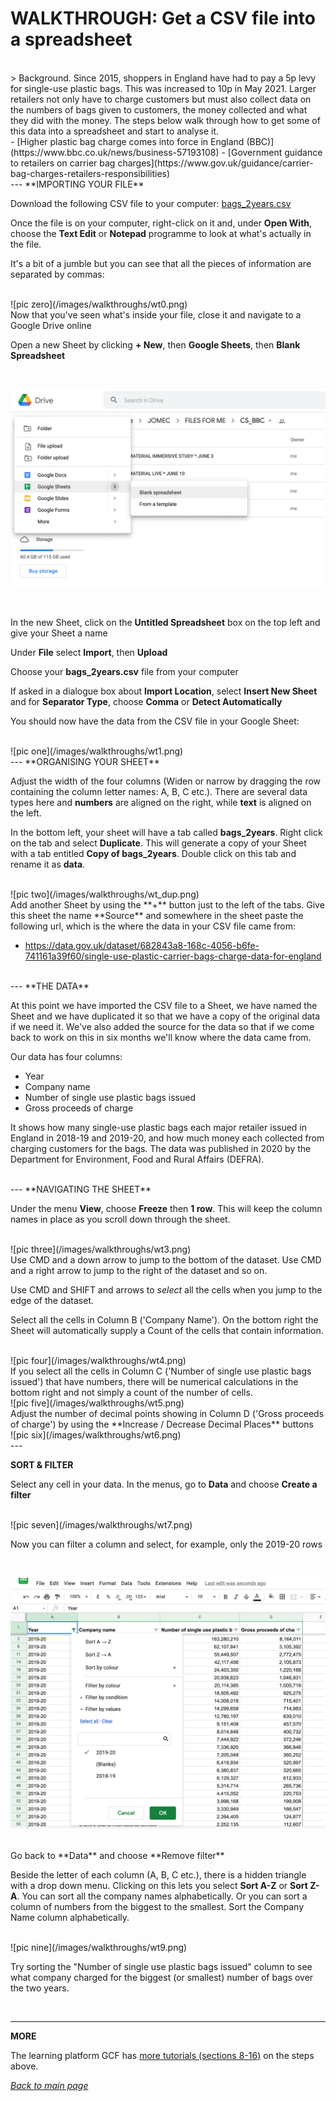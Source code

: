 # WALKTHROUGH: Get a CSV file into a spreadsheet

<br />
> Background. Since 2015, shoppers in England have had to pay a 5p levy for single-use plastic bags. This was increased to 10p in May 2021.
Larger retailers not only have to charge customers but must also collect data on the numbers of bags given to customers, the money collected and what they did with the money. The steps below walk through how to get some of this data into a spreadsheet and start to analyse it.

<br />
- [Higher plastic bag charge comes into force in England (BBC)](https://www.bbc.co.uk/news/business-57193108)
- [Government guidance to retailers on carrier bag charges](https://www.gov.uk/guidance/carrier-bag-charges-retailers-responsibilities)

<br />
---
**IMPORTING YOUR FILE**

Download the following CSV file to your computer: [bags_2years.csv](https://drive.google.com/file/d/15vDqg-u6W4tHouC42uvhMOdy21oTl3ov/view?usp=sharing)

Once the file is on your computer, right-click on it and, under **Open With**, choose the **Text Edit** or **Notepad** programme to look at what's actually in the file.

It's a bit of a jumble but you can see that all the pieces of information are separated by commas:

<br />
![pic zero](/images/walkthroughs/wt0.png)

<br />
Now that you've seen what's inside your file, close it and navigate to a Google Drive online

Open a new Sheet by clicking **+ New**, then **Google Sheets**, then **Blank Spreadsheet**

<br />

![pic new](/images/walkthroughs/wt_new.png)

<br />

In the new Sheet, click on the **Untitled Spreadsheet** box on the top left and give your Sheet a name

Under **File** select **Import**, then **Upload**

Choose your **bags_2years.csv** file from your computer

If asked in a dialogue box about **Import Location**, select **Insert New Sheet** and for **Separator Type**, choose **Comma** or **Detect Automatically**

You should now have the data from the CSV file in your Google Sheet:

<br />
![pic one](/images/walkthroughs/wt1.png)

<br />
---
**ORGANISING YOUR SHEET**

Adjust the width of the four columns (Widen or narrow by dragging the row containing the column letter names: A, B, C etc.). There are several data types here and **numbers** are aligned on the right, while **text** is aligned on the left.

In the bottom left, your sheet will have a tab called **bags_2years**. Right click on the tab and select **Duplicate**. This will generate a copy of your Sheet with a tab entitled **Copy of bags_2years**. Double click on this tab and rename it as **data**.

<br />
![pic two](/images/walkthroughs/wt_dup.png)

<br />
Add another Sheet by using the **+** button just to the left of the tabs. Give this sheet the name **Source** and somewhere in the sheet paste the following url, which is the where the data in your CSV file came from:

- https://data.gov.uk/dataset/682843a8-168c-4056-b6fe-741161a39f60/single-use-plastic-carrier-bags-charge-data-for-england

<br />
---
**THE DATA**

At this point we have imported the CSV file to a Sheet, we have named the Sheet and we have duplicated it so that we have a copy of the original data if we need it. We've also added the source for the data so that if we come back to work on this in six months we'll know where the data came from.

Our data has four columns:

- Year
- Company name
- Number of single use plastic bags issued
- Gross proceeds of charge

It shows how many single-use plastic bags each major retailer issued in England in 2018-19 and 2019-20, and how much money each collected from charging customers for the bags. The data was published in 2020 by the Department for Environment, Food and Rural Affairs (DEFRA).

<br />
---
**NAVIGATING THE SHEET**

Under the menu **View**, choose **Freeze** then **1 row**. This will keep the column names in place as you scroll down through the sheet.

<br />
![pic three](/images/walkthroughs/wt3.png)

<br />
Use CMD and a down arrow to jump to the bottom of the dataset. Use CMD and a right arrow to jump to the right of the dataset and so on.

Use CMD and SHIFT and arrows to *select* all the cells when you jump to the edge of the dataset.

Select all the cells in Column B ('Company Name'). On the bottom right the Sheet will automatically supply a Count of the cells that contain information.

<br />
![pic four](/images/walkthroughs/wt4.png)

<br />
If you select all the cells in Column C ('Number of single use plastic bags issued') that have numbers, there will be numerical calculations in the bottom right and not simply a count of the number of cells.

<br />
![pic five](/images/walkthroughs/wt5.png)

<br />
Adjust the number of decimal points showing in Column D ('Gross proceeds of charge') by using the **Increase / Decrease Decimal Places** buttons

<br />
![pic six](/images/walkthroughs/wt6.png)

<br />
---

**SORT & FILTER**

Select any cell in your data. In the menus, go to **Data** and choose **Create a filter**

<br />
![pic seven](/images/walkthroughs/wt7.png)

<br />

Now you can filter a column and select, for example, only the 2019-20 rows

<br />

![pic filter](/images/walkthroughs/wt_filter.png)

<br />
Go back to **Data** and choose **Remove filter**

Beside the letter of each column (A, B, C etc.), there is a hidden triangle with a drop down menu. Clicking on this lets you select **Sort A-Z** or **Sort Z-A**. You can sort all the company names alphabetically. Or you can sort a column of numbers from the biggest to the smallest. Sort the Company Name column alphabetically.

<br />
![pic nine](/images/walkthroughs/wt9.png)

<br />

Try sorting the "Number of single use plastic bags issued" column to see what company charged for the biggest (or smallest) number of bags over the two years.

<br />

---
**MORE**

The learning platform GCF has [more tutorials (sections 8-16)](https://edu.gcfglobal.org/en/googlespreadsheets) on the steps above.

*[Back to main page](https://aodhanlutetiae.github.io/dj/)*

